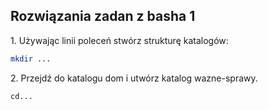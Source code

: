 ## Rozwiązania zadan z basha 1

1\. Używając linii poleceń stwórz strukturę katalogów:


```sh
mkdir ...
```

2\. Przejdź do katalogu dom i utwórz katalog wazne-sprawy.

```sh
cd...
```
